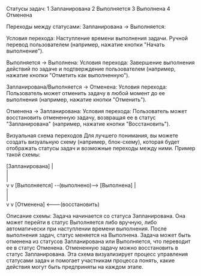 Статусы задач:
    1 Запланирована
    2 Выполняется
    3 Выполнена
    4 Отменена

Переходы между статусами:
Запланирована → Выполняется:

Условия перехода:
    Наступление времени выполнения задачи.
    Ручной перевод пользователем (например, нажатие кнопки "Начать выполнение").

Выполняется → Выполнена:
    Условия перехода:
    Завершение выполнения действий по задаче и подтверждение пользователем (например, нажатие кнопки "Отметить как выполненную").

Запланирована/Выполняется → Отменена:
    Условия перехода:
    Пользователь может отменить задачу в любой момент до ее выполнения (например, нажатие кнопки "Отменить").

Отменена → Запланирована:
    Условия перехода:
    Пользователь может восстановить отмененную задачу, возвращая ее в статус "Запланирована" (например, нажатие кнопки "Восстановить").

Визуальная схема переходов
Для лучшего понимания, вы можете создать визуальную схему (например, блок-схему), которая будет отображать статусы задач и возможные переходы между ними. 
Пример такой схемы:

[Запланирована]
|  \
|   \
|    \
v     v
[Выполняется] --(выполнено)--> [Выполнена]
| \
|  \
|   \
v    v
[Отменена] <---(восстановить)

Описание схемы:
    Задача начинается со статуса Запланирована.
    Она может перейти в статус Выполняется либо вручную, либо автоматически при наступлении времени выполнения.
    После выполнения задач, статус меняется на Выполнена.
    Задача может быть отменена из статусов Запланирована или Выполняется, что переводит ее в статус Отменена.
    Отмененную задачу можно восстановить в статус Запланирована.
Эта схема визуализирует процесс управления статусами задач и помогает участникам процесса понять, какие действия могут быть предприняты на каждом этапе.